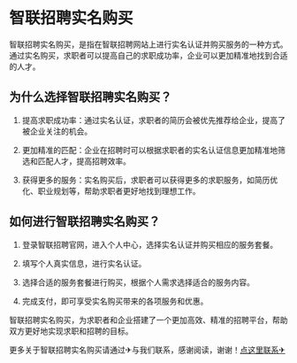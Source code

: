 # 智联招聘实名购买

智联招聘实名购买，是指在智联招聘网站上进行实名认证并购买服务的一种方式。通过实名购买，求职者可以提高自己的求职成功率，企业可以更加精准地找到合适的人才。

## 为什么选择智联招聘实名购买？

1. 提高求职成功率：通过实名认证，求职者的简历会被优先推荐给企业，提高了被企业关注的机会。

2. 更加精准的匹配：企业在招聘时可以根据求职者的实名认证信息更加精准地筛选和匹配人才，提高招聘效率。

3. 获得更多的服务：实名购买后，求职者可以获得更多的求职服务，如简历优化、职业规划等，帮助求职者更好地找到理想工作。

## 如何进行智联招聘实名购买？

1. 登录智联招聘官网，进入个人中心，选择实名认证并购买相应的服务套餐。

2. 填写个人真实信息，进行实名认证。

3. 选择合适的服务套餐进行购买，根据个人需求选择适合的服务内容。

4. 完成支付，即可享受实名购买带来的各项服务和优惠。

智联招聘实名购买，为求职者和企业搭建了一个更加高效、精准的招聘平台，帮助双方更好地实现求职和招聘的目标。

更多关于智联招聘实名购买请通过✈与我们联系，感谢阅读，谢谢！[点这里联系✈](https://add.k02.cc)